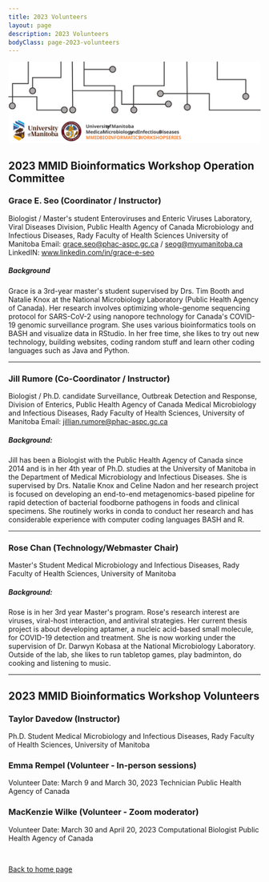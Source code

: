 ```yaml
---
title: 2023 Volunteers
layout: page
description: 2023 Volunteers
bodyClass: page-2023-volunteers
---
```


![logo-MMID_Bioinformatics_Workshop](../images/logo-MMID_Bioinformatics_Workshop.svg)


## 2023 MMID Bioinformatics Workshop Operation Committee

### Grace E. Seo (Coordinator / Instructor)
Biologist / Master's student
Enteroviruses and Enteric Viruses Laboratory, Viral Diseases Division, Public Health Agency of Canada 
Microbiology and Infectious Diseases, Rady Faculty of Health Sciences University of Manitoba
Email: grace.seo@phac-aspc.gc.ca / seog@myumanitoba.ca
LinkedIN: www.linkedin.com/in/grace-e-seo
&nbsp; 
##### Background
Grace is a 3rd-year master's student supervised by Drs. Tim Booth and Natalie Knox at the National Microbiology Laboratory (Public Health Agency of Canada). Her research involves optimizing whole-genome sequencing protocol for SARS-CoV-2 using nanopore technology for Canada's COVID-19 genomic surveillance program. She uses various bioinformatics tools on BASH and visualize data in RStudio. In her free time, she likes to try out new technology, building websites, coding random stuff and learn other coding languages such as Java and Python.

---

### Jill Rumore (Co-Coordinator / Instructor)
Biologist / Ph.D. candidate
Surveillance, Outbreak Detection and Response, Division of Enterics, Public Health Agency of Canada
Medical Microbiology and Infectious Diseases, Rady Faculty of Health Sciences, University of Manitoba
Email: jillian.rumore@phac-aspc.gc.ca
&nbsp;
##### Background:
Jill has been a Biologist with the Public Health Agency of Canada since 2014 and is in her 4th year of Ph.D. studies at the University of Manitoba in the Department of Medical Microbiology and Infectious Diseases. She is supervised by Drs. Natalie Knox and Celine Nadon and her research project is focused on developing an end-to-end metagenomics-based pipeline for rapid detection of bacterial foodborne pathogens in foods and clinical specimens. She routinely works in conda to conduct her research and has considerable experience with computer coding languages BASH and R.

---

### Rose Chan (Technology/Webmaster Chair)
Master's Student
Medical Microbiology and Infectious Diseases, Rady Faculty of Health Sciences, University of Manitoba
&nbsp; 
##### Background:
Rose is in her 3rd year Master's program. Rose's research interest are viruses, viral-host interaction, and antiviral strategies. Her current thesis project is about developing aptamer, a nucleic acid-based small molecule, for COVID-19 detection and treatment. She is now working under the supervision of Dr. Darwyn Kobasa at the National Microbiology Laboratory. Outside of the lab, she likes to run tabletop games, play badminton, do cooking and listening to music.

---

## 2023 MMID Bioinformatics Workshop Volunteers

### Taylor Davedow (Instructor)
Ph.D. Student
Medical Microbiology and Infectious Diseases, Rady Faculty of Health Sciences, University of Manitoba

### Emma Rempel (Volunteer - In-person sessions)
Volunteer Date: March 9 and March 30, 2023
Technician
Public Health Agency of Canada

### MacKenzie Wilke (Volunteer - Zoom moderator)
Volunteer Date: March 30 and April 20, 2023
Computational Biologist
Public Health Agency of Canada



&nbsp; 

[Back to home page](https://mmid-bioinformatics-workshop.github.io)
